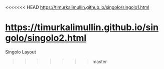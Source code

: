 <<<<<<< HEAD
https://timurkalimullin.github.io/singolo/singolo1.html

https://timurkalimullin.github.io/singolo/singolo2.html
=======

Singolo Layout
>>>>>>> master
